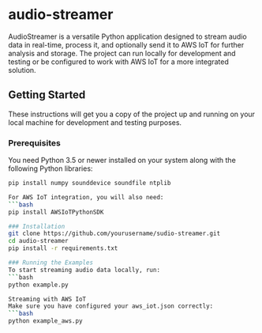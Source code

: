 # audio-streamer
AudioStreamer is a versatile Python application designed to stream audio data in real-time, process it, and optionally send it to AWS IoT for further analysis and storage. The project can run locally for development and testing or be configured to work with AWS IoT for a more integrated solution.

## Getting Started

These instructions will get you a copy of the project up and running on your local machine for development and testing purposes.

### Prerequisites

You need Python 3.5 or newer installed on your system along with the following Python libraries:

```bash
pip install numpy sounddevice soundfile ntplib

For AWS IoT integration, you will also need:
```bash
pip install AWSIoTPythonSDK

### Installation
git clone https://github.com/yourusername/sudio-streamer.git
cd audio-streamer
pip install -r requirements.txt

### Running the Examples
To start streaming audio data locally, run:
```bash
python example.py

Streaming with AWS IoT
Make sure you have configured your aws_iot.json correctly:
```bash
python example_aws.py

